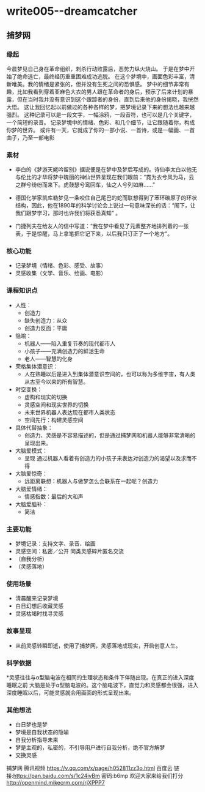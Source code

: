 # write005--dreamcatcher

## 捕梦网
### 缘起
今晨梦见自己身在革命组织，刺杀行动败露后，恶势力纵火烧山。 于是在梦中开始了绝命逃亡，最终经历重重困难成功逃脱。 在这个梦境中，画面色彩丰富，清新唯美。我的情绪是紧张的，但并没有生死之间的恐惧感。 梦中的细节非常有趣，比如我看到穿着亚麻色大衣的男人跟在革命者的身后，预示了后来计划的暴露，但在当时我并没有意识到这个跟踪者的身份，直到后来他的身份揭晓，我恍然大悟。 这让我回忆起以前做过的各种各样的梦，把梦境记录下来的想法也越来越强烈。 这种记录可以是一段文字，一幅涂鸦，一段音符，也可以是几个关键字，一个简短的录音。 记录梦境中的情绪、色彩、和几个细节，让它跟随着你，构成你梦的世界。 或许有一天，它就成了你的一部小说、一首诗，或是一幅画、一首曲子，乃至一部电影

### 素材
* 李白的《梦游天姥吟留别》据说便是在梦中及梦后写成的。诗仙李太白以他无与伦比的才华将梦中瑰丽的神仙世界呈现在我们眼前：“霓为衣兮风为马，云之群兮纷纷而来下。虎鼓瑟兮鸾回车，仙之人兮列如麻……”

* 德国化学家凯库勒梦见一条咬住自己尾巴的蛇而联想得到了苯环碳原子的环状结构，因此，他在1890年的科学讨论会上说过一句意味深长的话：“阁下，让我们跟梦学习，那时也许我们将获悉真知” 。

* 门捷列夫在给友人的信中写道：“我在梦中看见了元素整齐地排列着的一张表，于是惊醒，马上拿笔把它记下来，以后我只订正了一个地方”。

### 核心功能
* 记录梦境（情绪、色彩、感受、故事）
* 灵感收集（文学、音乐、绘画、电影）

### 课程知识点
* 人性：
    * 创造力
    * 缺失创造力：从众
    * 创造力反面：平庸
* 隐喻：
    * 机器人——陷入重复节奏的现代都市人
    * 小孩子——充满创造力的鲜活生命
    * 老人——智慧的化身 
* 荣格集体潜意识：
    * 人在熟睡以后是进入到集体潜意识空间的，也可以称为多维宇宙，有人类从古至今以来的所有智慧。
* 时空变换：
    * 虚构和现实的切换 
    * 灵感空间和现实世界的切换
    * 未来世界机器人表达现在都市人类状态
    * 空间先行：构建灵感空间
* 具体代替抽象：
    * 创造力、灵感是不容易描述的，但是通过捕梦网和机器人能够非常清晰的呈现出来。
* 大脑爱模式：
    * 呈现 通过机器人看着有创造力的小孩子来表达对创造力的渴望以及求而不得
* 大脑爱惊奇：
    * 远距离联想：机器人与做梦怎么会联系在一起呢？创造力
* 大脑爱情绪：
    * 情感指数：最后的大和声
* 大脑爱脑补：
    * 简洁


### 主要功能
* 梦境记录：支持文字、录音、绘画
* 灵感空间：私密／公开 同类灵感碎片匿名交流
* （自我分析）
* （灵感落地）


### 使用场景
* 清晨醒来记录梦境
* 白日幻想后收藏灵感
* 灵感枯竭时找寻灵感

### 故事呈现
* 从前灵感转瞬即逝，使用了捕梦网，灵感落地成现实，开启创意人生。

### 科学依据
*灵感往往与α型脑电波在相同的生理状态和条件下伴随出现。在真正的进入深度睡眠之前 大脑是处于α型脑电波的。这个脑电波下，直觉力和灵感都会很强，进入深度睡眠以后，可能灵感就会用画面的形式呈现出来。

### 其他想法
* 白日梦也是梦
* 梦境是自我状态的隐喻
* 自我分析指导未来
* 梦是主观的，私密的，不引导用户进行自我分析，绝不官方解梦
* 交换灵感





捕梦网 
腾讯视频 https://v.qq.com/x/page/h052811zz3o.html 
百度云 链接:https://pan.baidu.com/s/1c24iyBm 密码:b6mp
欢迎大家来给我们打分 http://openmind.mikecrm.com/rjXPPP7




